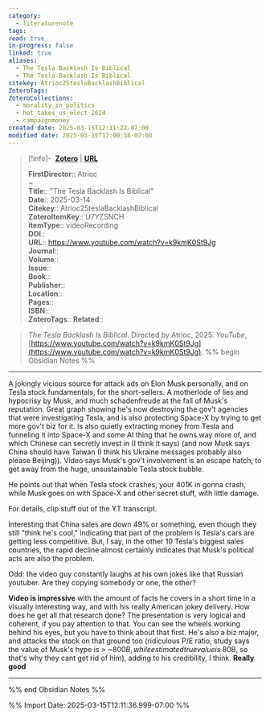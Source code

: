 ```yaml
---
category:
  - literaturenote
tags: 
read: true
in-progress: false
linked: true
aliases:
  - The Tesla Backlash Is Biblical
  - The Tesla Backlash Is Biblical
citekey: Atrioc25teslaBacklashBiblical
ZoteroTags: 
ZoteroCollections:
  - morality_in_politics
  - hot_takes_us_elect_2024
  - campaignmoney
created date: 2025-03-15T12:11:22-07:00
modified date: 2025-03-15T17:00:38-07:00
---
```


> [!info]- &nbsp;[**Zotero**](zotero://select/library/items/U7YZSNCH)   | [**URL**](https://www.youtube.com/watch?v=k9kmK0St9Jg)
>
> 
> 
> **FirstDirector**:: Atrioc  
~    
> **Title**:: "The Tesla Backlash Is Biblical"  
> **Date**:: 2025-03-14  
> **Citekey**:: Atrioc25teslaBacklashBiblical  
> **ZoteroItemKey**:: U7YZSNCH  
> **itemType**:: videoRecording  
> **DOI**::   
> **URL**:: https://www.youtube.com/watch?v=k9kmK0St9Jg  
> **Journal**::   
> **Volume**::   
> **Issue**::   
> **Book**::   
> **Publisher**::   
> **Location**::    
> **Pages**::   
> **ISBN**::   
> **ZoteroTags**:: 
> **Related**:: 

> _The Tesla Backlash Is Biblical_. Directed by Atrioc, 2025. _YouTube_, [https://www.youtube.com/watch?v=k9kmK0St9Jg](https://www.youtube.com/watch?v=k9kmK0St9Jg).
%% begin Obsidian Notes %%
___

A jokingly vicious source for attack ads on Elon Musk personally, and on Tesla stock fundamentals, for the short-sellers.  A motherlode of lies and hypocrisy by Musk, and much schadenfreude at the fall of Musk's reputation.  Great graph showing he's now destroying the gov't agencies that were investigating Tesla, and is also protecting Space-X by trying to get more gov't biz for it. Is also quietly extracting money from Tesla and funneling it into Space-X and some AI thing that he owns way more of, and which Chinese can secretly invest in (I think it says) (and now Musk says China should have Taiwan (I think his Ukraine messages probably also please Beijing)).  Video says Musk's gov't involvement is an escape hatch, to get away from the huge, unsustainable Tesla stock bubble.

He points out that when Tesla stock crashes, your 401K in gonna crash, while Musk goes on with Space-X and other secret stuff, with little damage.

For details, clip stuff out of the YT transcript.

Interesting that China sales are down 49% or something, even though they still "think he's cool," indicating that part of the problem is Tesla's cars are getting less competitive.  But, I say, in the other 10 Tesla's biggest sales countries, the rapid decline almost certainly indicates that Musk's political acts are also the problem.

Odd: the video guy constantly laughs at his own jokes like that Russian youtuber.  Are they copying somebody or one, the other?

**Video is impressive** with the amount of facts he covers in a short time in a visually interesting way, and with his really American jokey delivery.  How does he get all that research done?  The presentation is very logical and coherent, if you pay attention to that. You can see the wheels working behind his eyes, but you have to think about that first.  He's also a biz major, and attacks the stock on that ground too (ridiculous P/E ratio, study says the value of Musk's hype is > ~$800B, while estimated true value is ~$80B, so that's why they cant get rid of him), adding to his credibility, I think.  **Really good** 

___
%% end Obsidian Notes %%


%% Import Date: 2025-03-15T12:11:36.999-07:00 %%
